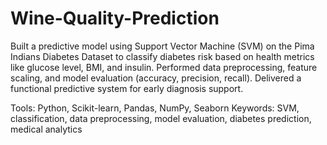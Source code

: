 # Wine-Quality-Prediction
Built a predictive model using Support Vector Machine (SVM) on the Pima Indians Diabetes Dataset to classify diabetes risk based on health metrics like glucose level, BMI, and insulin. Performed data preprocessing, feature scaling, and model evaluation (accuracy, precision, recall). Delivered a functional predictive system for early diagnosis support.

Tools: Python, Scikit-learn, Pandas, NumPy, Seaborn
Keywords: SVM, classification, data preprocessing, model evaluation, diabetes prediction, medical analytics
